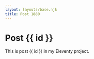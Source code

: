 ```yaml
---
layout: layouts/base.njk
title: Post 1880
---
```


# Post {{ id }}

This is post {{ id }} in my Eleventy project.
